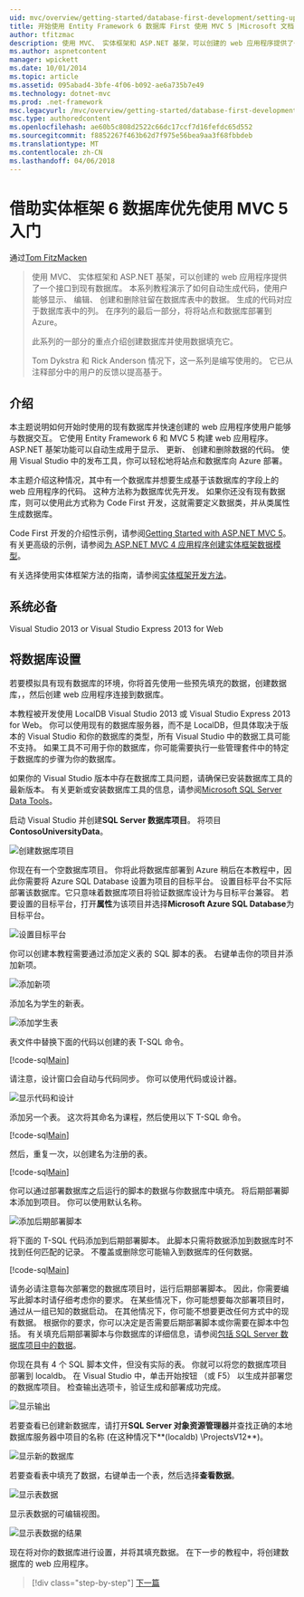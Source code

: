 ```yaml
---
uid: mvc/overview/getting-started/database-first-development/setting-up-database
title: 开始使用 Entity Framework 6 数据库 First 使用 MVC 5 |Microsoft 文档
author: tfitzmac
description: 使用 MVC、 实体框架和 ASP.NET 基架，可以创建的 web 应用程序提供了一个接口到现有数据库。 此教程系列...
ms.author: aspnetcontent
manager: wpickett
ms.date: 10/01/2014
ms.topic: article
ms.assetid: 095abad4-3bfe-4f06-b092-ae6a735b7e49
ms.technology: dotnet-mvc
ms.prod: .net-framework
msc.legacyurl: /mvc/overview/getting-started/database-first-development/setting-up-database
msc.type: authoredcontent
ms.openlocfilehash: ae60b5c808d2522c66dc17ccf7d16fefdc65d552
ms.sourcegitcommit: f8852267f463b62d7f975e56bea9aa3f68fbbdeb
ms.translationtype: MT
ms.contentlocale: zh-CN
ms.lasthandoff: 04/06/2018
---
```

<a name="getting-started-with-entity-framework-6-database-first-using-mvc-5"></a>借助实体框架 6 数据库优先使用 MVC 5 入门
====================
通过[Tom FitzMacken](https://github.com/tfitzmac)

> 使用 MVC、 实体框架和 ASP.NET 基架，可以创建的 web 应用程序提供了一个接口到现有数据库。 本系列教程演示了如何自动生成代码，使用户能够显示、 编辑、 创建和删除驻留在数据库表中的数据。 生成的代码对应于数据库表中的列。 在序列的最后一部分，将将站点和数据库部署到 Azure。
> 
> 此系列的一部分的重点介绍创建数据库并使用数据填充它。
> 
> Tom Dykstra 和 Rick Anderson 情况下，这一系列是编写使用的。 它已从注释部分中的用户的反馈以提高基于。


## <a name="introduction"></a>介绍

本主题说明如何开始时使用的现有数据库并快速创建的 web 应用程序使用户能够与数据交互。 它使用 Entity Framework 6 和 MVC 5 构建 web 应用程序。 ASP.NET 基架功能可以自动生成用于显示、 更新、 创建和删除数据的代码。 使用 Visual Studio 中的发布工具，你可以轻松地将站点和数据库向 Azure 部署。

本主题介绍这种情况，其中有一个数据库并想要生成基于该数据库的字段上的 web 应用程序的代码。 这种方法称为数据库优先开发。 如果你还没有现有数据库，则可以使用此方式称为 Code First 开发，这就需要定义数据类，并从类属性生成数据库。

Code First 开发的介绍性示例，请参阅[Getting Started with ASP.NET MVC 5](../introduction/getting-started.md)。 有关更高级的示例，请参阅[为 ASP.NET MVC 4 应用程序创建实体框架数据模型](../getting-started-with-ef-using-mvc/creating-an-entity-framework-data-model-for-an-asp-net-mvc-application.md)。

有关选择使用实体框架方法的指南，请参阅[实体框架开发方法](https://msdn.microsoft.com/library/ms178359.aspx#dbfmfcf)。

## <a name="prerequisites"></a>系统必备

Visual Studio 2013 or Visual Studio Express 2013 for Web

## <a name="set-up-the-database"></a>将数据库设置

若要模拟具有现有数据库的环境，你将首先使用一些预先填充的数据，创建数据库，，然后创建 web 应用程序连接到数据库。

本教程被开发使用 LocalDB Visual Studio 2013 或 Visual Studio Express 2013 for Web。 你可以使用现有的数据库服务器，而不是 LocalDB，但具体取决于版本的 Visual Studio 和你的数据库的类型，所有 Visual Studio 中的数据工具可能不支持。 如果工具不可用于你的数据库，你可能需要执行一些管理套件中的特定于数据库的步骤为你的数据库。

如果你的 Visual Studio 版本中存在数据库工具问题，请确保已安装数据库工具的最新版本。 有关更新或安装数据库工具的信息，请参阅[Microsoft SQL Server Data Tools](https://msdn.microsoft.com/data/hh297027)。

启动 Visual Studio 并创建**SQL Server 数据库项目**。 将项目**ContosoUniversityData**。

![创建数据库项目](setting-up-database/_static/image1.png)

你现在有一个空数据库项目。 你将此将数据库部署到 Azure 稍后在本教程中，因此你需要将 Azure SQL Database 设置为项目的目标平台。 设置目标平台不实际部署该数据库。它只意味着数据库项目将验证数据库设计为与目标平台兼容。 若要设置的目标平台，打开**属性**为该项目并选择**Microsoft Azure SQL Database**为目标平台。

![设置目标平台](setting-up-database/_static/image2.png)

你可以创建本教程需要通过添加定义表的 SQL 脚本的表。 右键单击你的项目并添加新项。

![添加新项](setting-up-database/_static/image3.png)

添加名为学生的新表。

![添加学生表](setting-up-database/_static/image4.png)

表文件中替换下面的代码以创建的表 T-SQL 命令。

[!code-sql[Main](setting-up-database/samples/sample1.sql)]

请注意，设计窗口会自动与代码同步。 你可以使用代码或设计器。

![显示代码和设计](setting-up-database/_static/image5.png)

添加另一个表。 这次将其命名为课程，然后使用以下 T-SQL 命令。

[!code-sql[Main](setting-up-database/samples/sample2.sql)]

然后，重复一次，以创建名为注册的表。

[!code-sql[Main](setting-up-database/samples/sample3.sql)]

你可以通过部署数据库之后运行的脚本的数据与你数据库中填充。 将后期部署脚本添加到项目。 你可以使用默认名称。

![添加后期部署脚本](setting-up-database/_static/image6.png)

将下面的 T-SQL 代码添加到后期部署脚本。 此脚本只需将数据添加到数据库时不找到任何匹配的记录。 不覆盖或删除您可能输入到数据库的任何数据。

[!code-sql[Main](setting-up-database/samples/sample4.sql)]

请务必请注意每次部署您的数据库项目时，运行后期部署脚本。 因此，你需要编写此脚本时请仔细考虑你的要求。 在某些情况下，你可能想要每次部署项目时，通过从一组已知的数据启动。 在其他情况下，你可能不想要更改任何方式中的现有数据。 根据你的要求，你可以决定是否需要后期部署脚本或你需要在脚本中包括。 有关填充后期部署脚本与你数据库的详细信息，请参阅[包括 SQL Server 数据库项目中的数据](https://blogs.msdn.com/b/ssdt/archive/2012/02/02/including-data-in-an-sql-server-database-project.aspx)。

你现在具有 4 个 SQL 脚本文件，但没有实际的表。 你就可以将您的数据库项目部署到 localdb。 在 Visual Studio 中，单击开始按钮 （或 F5） 以生成并部署您的数据库项目。 检查输出选项卡，验证生成和部署成功完成。

![显示输出](setting-up-database/_static/image7.png)

若要查看已创建新数据库，请打开**SQL Server 对象资源管理器**并查找正确的本地数据库服务器中项目的名称 (在这种情况下**(localdb) \ProjectsV12**)。

![显示新的数据库](setting-up-database/_static/image8.png)

若要查看表中填充了数据，右键单击一个表，然后选择**查看数据**。

![显示表数据](setting-up-database/_static/image9.png)

显示表数据的可编辑视图。

![显示表数据的结果](setting-up-database/_static/image10.png)

现在将对你的数据库进行设置，并将其填充数据。 在下一步的教程中，将创建数据库的 web 应用程序。

> [!div class="step-by-step"]
> [下一篇](creating-the-web-application.md)
